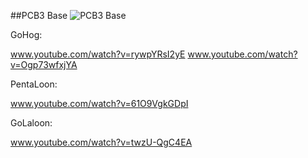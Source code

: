 ##PCB3 Base
![PCB3 Base](http://www.onehiveclan.com/uploads/2/8/8/6/28864503/6487746_orig.png)

GoHog:

www.youtube.com/watch?v=rywpYRsI2yE
www.youtube.com/watch?v=Ogp73wfxjYA

PentaLoon:

www.youtube.com/watch?v=61O9VgkGDpI

GoLaloon:

www.youtube.com/watch?v=twzU-QgC4EA
